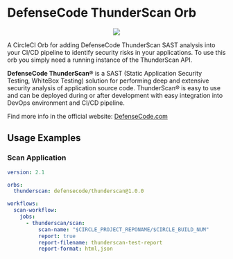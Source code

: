 # DefenseCode ThunderScan Orb

<p align="center">
  <img src="https://raw.githubusercontent.com/defensecode/thunderscan-action/master/images/defensecode.png">
</p>


A CircleCI Orb for adding DefenseCode ThunderScan SAST analysis into your CI/CD pipeline to identify security risks in your applications.
To use this orb you simply need a running instance of the ThunderScan API.

**DefenseCode ThunderScan®** is a SAST (Static Application Security Testing, WhiteBox Testing) solution for performing deep and extensive security analysis of application source code. ThunderScan® is easy to use and can be deployed during or after development with easy integration into DevOps environment and CI/CD pipeline.

Find more info in the official website: [DefenseCode.com](https://www.defensecode.com)

## Usage Examples
### Scan Application

```yaml
version: 2.1

orbs:
  thunderscan: defensecode/thunderscan@1.0.0

workflows:
  scan-workflow:
    jobs:
      - thunderscan/scan:
          scan-name: "$CIRCLE_PROJECT_REPONAME/$CIRCLE_BUILD_NUM"
          report: true
          report-filename: thunderscan-test-report
          report-format: html,json
```

